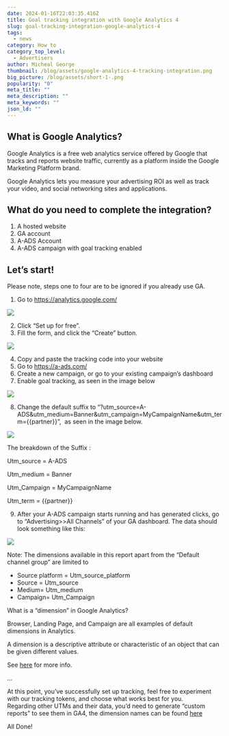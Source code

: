 ```yaml
---
date: 2024-01-16T22:03:35.416Z
title: Goal tracking integration with Google Analytics 4
slug: goal-tracking-integration-google-analytics-4
tags:
  - news
category: How to
category_top_level:
  - Advertisers
author: Micheal George
thumbnail: /blog/assets/google-analytics-4-tracking-integration.png
big_picture: /blog/assets/short-1-.png
popularity: "0"
meta_title: ""
meta_description: ""
meta_keywords: ""
json_ld: ""
---
```

## What is Google Analytics?

Google Analytics is a free web analytics service offered by Google that tracks and reports website traffic, currently as a platform inside the Google Marketing Platform brand.

Google Analytics lets you measure your advertising ROI as well as track your video, and social networking sites and applications.

## What do you need to complete the integration?

1. A hosted website
2. GA account
3. A-ADS Account
4. A-ADS campaign with goal tracking enabled

## Let’s start!

Please note, steps one to four are to be ignored if you already use GA.

1. Go to  <https://analytics.google.com/>

![](https://lh7-us.googleusercontent.com/tVcQ2iYKQeoCKf-z4QPgQHyA1Y1eHYdH8_fhqhkcWLTjNNT2-jcCYFxNaX6MsFBcHQ_G7STfeOEHWf5Vi_xlH50K1I4-G5SmJ78OSL-8mVR14wl0lIoTk8NwoBWagMAEbwGULkPMB0moESv6vgoCmd4)

2. Click “Set up for free”.
3. Fill the form, and click the “Create” button.

![](https://lh7-us.googleusercontent.com/z3awPjHrqjmwEtVuSwR0rXRwSML7t02dRMMhJ43lAzTjYJYp8vgDUTGebruVdyN0bsaHDkmbK2g0EI4Wkfdoet5M2yN2X8Kc0wbanTgZL_VOLoMUA3yw8UFiFjlVG3ljCmBxWvbZMpNfizStPw7M02I)

4. Copy and paste the tracking code into your website
5. Go to <https://a-ads.com/> 
6. Create a new campaign, or go to your existing campaign’s dashboard
7. Enable goal tracking, as seen in the image below

![](https://lh7-us.googleusercontent.com/Sf4-RKa4F5XBDJpXU9yOygRhOvF6JdLYbLse6M1rMMY3KTN8BFAI36z1nsiz2Mhd0uoJakyfLredXEdArMAc56lH1M6Cd401jY2F5RyF3II7AZJU9OTEPX8OhzQin8IYdIdp0Ne5DLGuvvEEOROH7Ao)

8. Change the default suffix to “?utm_source=A-ADS&utm_medium=Banner&utm_campaign=MyCampaignName&utm_term={{partner}}”,  as seen in the image below.

![](https://lh7-us.googleusercontent.com/gavcwM67l4mom14uOCrefu6_OmvxNAJqiAA_ahQhsP9JEtiHKyF_MdXrFXoTXQsuVNeyuxCsg6FYFN-ot-alsWThV-2kBFfnYf2i97GFmoole3JF83jwem3Jg5UC3wk7xNjf6hYr8ZprkR_gG1dU_8Y)

The breakdown of the Suffix :

Utm_source = A-ADS

Utm_medium = Banner

Utm_Campaign = MyCampaignName

Utm_term = {{partner}}

9. After your A-ADS campaign starts running and has generated clicks, go to “Advertising>>All Channels” of your GA dashboard. The data should look something like this:

![](https://lh7-us.googleusercontent.com/qcLrhuKCmV5Yp7Gg97hyLS3QjoSGqVGB8OZngcOA87j7CnZKZc3A-abIUCAcKCGoaQXk_7K3FQz50M-lcAKltH64bNVc2VVto15Mwyso9zZO1Mb50Fx-QTwE5WHEc2PbgZX8FBSXHE8U070j52PEj7Q)

Note: The dimensions available in this report apart from the “Default channel group” are limited to

* Source platform = Utm_source_platform
* Source = Utm_source
* Medium= Utm_medium
* Campaign= Utm_Campaign

What is a “dimension” in Google Analytics?

Browser, Landing Page, and Campaign are all examples of default dimensions in Analytics.

A dimension is a descriptive attribute or characteristic of an object that can be given different values.

See [here](https://support.google.com/analytics/answer/1033861?hl=en#zippy=%2Cin-this-article) for more info.

…

At this point, you’ve successfully set up tracking, feel free to experiment with our tracking tokens, and choose what works best for you.\
Regarding other UTMs and their data, you’d need to generate “custom reports” to see them in GA4, the dimension names can be found [here](https://support.google.com/analytics/answer/11242870?hl=en)

All Done!